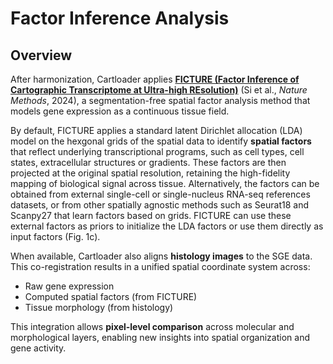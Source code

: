 # Factor Inference Analysis

## Overview
After harmonization, Cartloader applies [**FICTURE (Factor Inference of Cartographic Transcriptome at Ultra-high REsolution)**](https://www.nature.com/articles/s41592-024-02415-2) (Si et al., *Nature Methods*, 2024), a segmentation-free spatial factor analysis method that models gene expression as a continuous tissue field. 

By default, FICTURE applies a standard latent Dirichlet allocation (LDA) model on the hexgonal grids of the spatial data to identify **spatial factors** that reflect underlying transcriptional programs, such as cell types, cell states, extracellular structures or gradients. These factors are then projected at the original spatial resolution, retaining the high-fidelity mapping of biological signal across tissue. Alternatively, the factors can be obtained from external single-cell or single-nucleus RNA-seq references datasets, or from other spatially agnostic methods such as Seurat18 and Scanpy27 that learn factors based on grids. FICTURE can use these external factors as priors to initialize the LDA factors or use them directly as input factors (Fig. 1c).



When available, Cartloader also aligns **histology images** to the SGE data. This co-registration results in a unified spatial coordinate system across:

- Raw gene expression
- Computed spatial factors (from FICTURE)
- Tissue morphology (from histology)

This integration allows **pixel-level comparison** across molecular and morphological layers, enabling new insights into spatial organization and gene activity.
